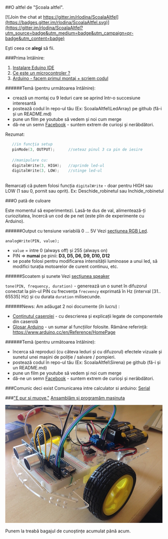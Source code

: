 ##O altfel de "Școala altfel".

[![Join the chat at https://gitter.im/rlodina/ScoalaAltfel](https://badges.gitter.im/rlodina/ScoalaAltfel.svg)](https://gitter.im/rlodina/ScoalaAltfel?utm_source=badge&utm_medium=badge&utm_campaign=pr-badge&utm_content=badge)

Ești ceea ce **alegi** să fii.



###Prima întâlnire:

1. [Instalare Eduino IDE](https://github.com/rlodina/ScoalaAltfel/blob/master/Docs/arduino/Arduino-IDE.md)
2. [Ce este un microcontroler ?](https://github.com/rlodina/ScoalaAltfel/blob/master/Docs/arduino/Microcontroller.md)
3. [Arduino - facem primul montaj + scriem codul](https://github.com/rlodina/ScoalaAltfel/blob/master/Docs/arduino/Primul-pas.md)

######Temă (pentru următoarea întâlnire):
  - crează un montaj cu 9 leduri care se aprind într-o succesiune interesantă
  - postează codul în repo-ul tău (Ex: ScoalaAltfel\LedArray) pe github (fă-i și un README.md)
  - pune un film pe youtube să vedem și noi cum merge
  - dă-ne un semn [Facebook](https://www.facebook.com/groups/ScoalaAltfel) - suntem extrem de curioși și nerăbdători.

Rezumat:
``` C++
   //in funcția setup 
   pinMode(3, OUTPUT);      //seteaz pinul 3 ca pin de iesire 
   
   //manipulare cu:
   digitalWrite(3, HIGH);   //aprinde led-ul   
   digitalWrite(3, LOW);    //stinge led-ul
   
```

Remarcați că putem folosi funcția `digitalWrite` - doar pentru HIGH sau LOW (1 sau 0, pornit sau oprit). Ex: Deschide_robinetul sau Inchide_robinetul

###O pată de culoare

Este momentul să experimentezi. Lasă-te dus de val, alimentează-ți curiozitatea, încercă un cod de pe net (este plin de experimente cu Arduino).

######Output cu tensiune variabilă 0 ... 5V 
Vezi [secțiunea RGB Led](https://github.com/rlodina/ScoalaAltfel/tree/master/Docs/caserola#rgb---led).
 
`analogWrite(PIN, value);`
 - `value` =  intre 0 (always off) și 255 (always on) 
 - PIN => **numai** pe pinii: **D3, D5, D6, D9, D10, D12**
 - se poate folosi pentru modificarea intensității luminoase a unui led, să modifici turația motoarelor de curent continuu, etc.
 

######Scoatem și sunete
 Vezi [secțiunea speaker](https://github.com/rlodina/ScoalaAltfel/tree/master/Docs/caserola#difuzor---speaker)

`tone(PIN, frequency, duration)` - generează un o sunet în difuzorul conectat la pin-ul PIN cu frecvența `frecvency` exprimată în Hz (interval [31.. 65535] Hz) și cu durata `duration` milisecunde.


######News:
Am adăugat 2 noi documente (_în lucru_) : 
- [Conținutul caserolei](https://github.com/rlodina/ScoalaAltfel/tree/master/Docs/caserola) - cu descrierea și explicații legate de componentele din caserolă
- [Glosar Arduino](https://github.com/rlodina/ScoalaAltfel/blob/master/Docs/Glosar.md) - un sumar al funcțiilor folosite. Rămâne referință: https://www.arduino.cc/en/Reference/HomePage


######Temă (pentru următoarea întâlnire):
  - încerca să reproduci (cu câteva leduri și cu difuzorul) efectele vizuale și sunetul unei mașini de poliție / salvare / pompieri.
  - postează codul în repo-ul tău (Ex: ScoalaAltfel\Sirena) pe github (fă-i și un README.md)
  - pune un film pe youtube să vedem și noi cum merge
  - dă-ne un semn [Facebook](https://www.facebook.com/groups/ScoalaAltfel) - suntem extrem de curioși și nerăbdători.

###Comunic deci exist 
Comunicarea intre calculator si arduino: [Serial](Docs/arduino/Serial.md)

###["E pur si muove."](https://en.wikipedia.org/wiki/And_yet_it_moves)
[Ansamblăm și programăm mașinuța](Proiecte/Masinuta/README.md)

![masinuta](Proiecte/Masinuta/img/img_12_small.jpg)

Punem la treabă bagajul de cunoștințe acumulat până acum.



